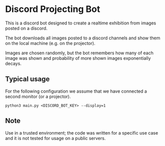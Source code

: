 # Discord Projecting Bot

This is a discord bot designed to create a realtime exhibition from images
posted on a discord.

The bot downloads all images posted to a discord channels 
and show them on the local machine (e.g. on the projector).

Images are chosen randomly, but the bot remembers how many of each image was shown
and probability of more shown images exponentially decays.

## Typical usage

For the following configuration we assume that we have connected a second monitor (or a projector).

```commanline
python3 main.py <DISCORD_BOT_KEY> --display=1
```

## Note

Use in a trusted environment; the code was written for a specific use case
and it is not tested for usage on a public servers.